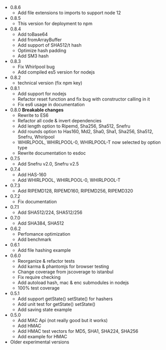 * 0.8.6
  - Add file extensions to imports to support node 12
* 0.8.5
  - This version for deployment to npm
* 0.8.4
  - Add toBase64
  - Add fromArrayBuffer
  - Add support of SHA512/t hash
  - Optimize hash padding
  - Add SM3 hash
* 0.8.3
  - Fix Whirlpool bug
  - Add compiled es5 version for nodejs
* 0.8.2
  - technical version (fix npm key)
* 0.8.1
  - Add support for nodejs
  - Refactor reset function and fix bug with constructor calling in it
  - Fix es6 usage in documentation
* 0.8.0 **Breakable changes**
  - Rewrite to ES6
  - Refactor all code & invert dependencies
  - Add length option to Ripemd, Sha256, Sha512, Snefru
  - Add rounds option to Has160, Md2, Sha0, Sha1, Sha256, Sha512, Snefru, Whirlpool
  - WHIRLPOOL, WHIRLPOOL-0, WHIRLPOOL-T now selected by option type
  - Rewrite documentation to esdoc
* 0.7.5
  - Add Snefru v2.0, Snefru v2.5  
* 0.7.4
  - Add HAS-160
  - Add WHIRLPOOL, WHIRLPOOL-0, WHIRLPOOL-T
* 0.7.3
  - Add RIPEMD128, RIPEMD160, RIPEMD256, RIPEMD320
* 0.7.2
  - Fix documentation
* 0.7.1
  - Add SHA512/224, SHA512/256
* 0.7.0
  - Add SHA384, SHA512
* 0.6.2
  - Perfomance optimization
  - Add benchmark
* 0.6.1
  - Add file hashing example
* 0.6.0
  - Reorganize & refactor tests
  - Add karma & phantomjs for browser testing
  - Change coverage from jscoverage to istanbul
  - Fix require checking
  - Add autoload hash, mac & enc submodules in nodejs
  - 100% test coverage
* 0.5.1
  - Add support getState() setState() for hashers
  - Add unit test for getState() setState()
  - Add saving state example
* 0.5.0
  - Add MAC Api (not really good but it works)
  - Add HMAC
  - Add HMAC test vectors for MD5, SHA1, SHA224, SHA256
  - Add example for HMAC
* Older experimental versions
